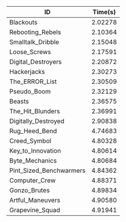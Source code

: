 |ID|Time(s)|
|-|-|
|Blackouts|2.02278|
|Rebooting_Rebels|2.10364|
|Smalltalk_Dribble|2.15048|
|Loose_Screws|2.17591|
|Digital_Destroyers|2.20872|
|Hackerjacks|2.30273|
|The_ERROR_List|2.30509|
|Pseudo_Boom|2.32129|
|Beasts|2.36575|
|The_Hit_Blunders|2.36991|
|Digitally_Destroyed|2.90838|
|Rug_Heed_Bend|4.74683|
|Creed_Symbol|4.80328|
|Key_to_Innovation|4.80614|
|Byte_Mechanics|4.80684|
|Pint_Sized_Benchwarmers|4.84362|
|Computer_Crew|4.88371|
|Gonzo_Brutes|4.89834|
|Artful_Maneuvers|4.90580|
|Grapevine_Squad|4.91941|
